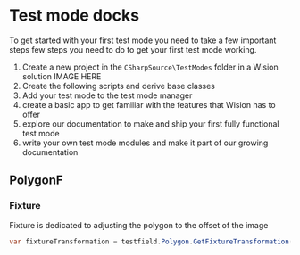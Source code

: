 # Test mode docks
To get started with your first test mode you need to take a few important steps few steps you need to do to get your first test mode working.
1. Create a new project in the `CSharpSource\TestModes` folder in a Wision solution
   IMAGE HERE
2. Create the following scripts and derive base classes
3. Add your test mode to the test mode manager
4. create a basic app to get familiar with the features that Wision has to offer
5. explore our documentation to make and ship your first fully functional test mode
6. write your own test mode modules and make it part of our growing documentation  
## PolygonF

### Fixture
Fixture is dedicated to adjusting the polygon to the offset of the image

```CS
var fixtureTransformation = testfield.Polygon.GetFixtureTransformation(segmentKey, dieKey);
```

